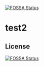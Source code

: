 [![FOSSA Status](https://app.fossa.com/api/projects/git%2Bgithub.com%2Fv13rsba-cobalt%2Ftest2.svg?type=shield)](https://app.fossa.com/projects/git%2Bgithub.com%2Fv13rsba-cobalt%2Ftest2?ref=badge_shield)

# test2

## License
[![FOSSA Status](https://app.fossa.com/api/projects/git%2Bgithub.com%2Fv13rsba-cobalt%2Ftest2.svg?type=large)](https://app.fossa.com/projects/git%2Bgithub.com%2Fv13rsba-cobalt%2Ftest2?ref=badge_large)